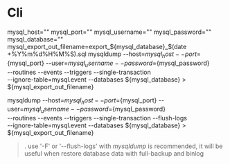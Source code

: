 # Cli
mysql_host=""
mysql_port=""
mysql_username=""
mysql_password=""
mysql_database=""
mysql_export_out_filename=export_${mysql_database}_$(date +%Y%m%d%H%M%S).sql
mysqldump --host=${mysql_host} --port=${mysql_port} --user=${mysql_username} --password=${mysql_password}\
    --routines --events --triggers --single-transaction\
    --ignore-table=mysql.event --databases ${mysql_database} > ${mysql_export_out_filename}

mysqldump --host=${mysql_host} --port=${mysql_port} --user=${mysql_username} --password=${mysql_password}\
    --routines --events --triggers --single-transaction --flush-logs\
    --ignore-table=mysql.event --databases ${mysql_database} > ${mysql_export_out_filename}

>. use '-F' or '--flush-logs' with _mysqldump_ is recommended, it will be useful 
when restore database data with full-backup and binlog